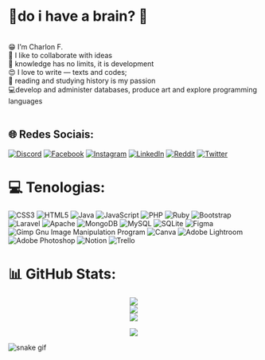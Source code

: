 # 🤨do i have a brain? 🧠

<br>😁 I’m Charlon F.<br>🤝 I like to collaborate with ideas<br>🌱 knowledge has no limits, it is development<br>😍 I love to write — texts and codes; <br>📗 reading and studying history is my passion<br>💻develop and administer databases, produce art and explore programming languages<br><br>


## 🌐 Redes Sociais:
[![Discord](https://img.shields.io/badge/Discord-%237289DA.svg?logo=discord&logoColor=white)](htttps://discord.gg/Charlon_jobs#6013) [![Facebook](https://img.shields.io/badge/Facebook-%231877F2.svg?logo=Facebook&logoColor=white)](https://facebook.com/charlon.fernandes.54) [![Instagram](https://img.shields.io/badge/Instagram-%23E4405F.svg?logo=Instagram&logoColor=white)](https://instagram.com/charlon_fernandes) [![LinkedIn](https://img.shields.io/badge/LinkedIn-%230077B5.svg?logo=linkedin&logoColor=white)](https://linkedin.com/in/charlon-fernandes-8aa273242) [![Reddit](https://img.shields.io/badge/Reddit-%23FF4500.svg?logo=Reddit&logoColor=white)](https://reddit.com/user/u/Competitive-Ad649) [![Twitter](https://img.shields.io/badge/Twitter-%231DA1F2.svg?logo=Twitter&logoColor=white)](https://twitter.com/@CharlonFernand3) 

# 💻 Tenologias:
![CSS3](https://img.shields.io/badge/css3-%231572B6.svg?style=for-the-badge&logo=css3&logoColor=white) ![HTML5](https://img.shields.io/badge/html5-%23E34F26.svg?style=for-the-badge&logo=html5&logoColor=white) ![Java](https://img.shields.io/badge/java-%23ED8B00.svg?style=for-the-badge&logo=java&logoColor=white) ![JavaScript](https://img.shields.io/badge/javascript-%23323330.svg?style=for-the-badge&logo=javascript&logoColor=%23F7DF1E) ![PHP](https://img.shields.io/badge/php-%23777BB4.svg?style=for-the-badge&logo=php&logoColor=white) ![Ruby](https://img.shields.io/badge/ruby-%23CC342D.svg?style=for-the-badge&logo=ruby&logoColor=white) ![Bootstrap](https://img.shields.io/badge/bootstrap-%23563D7C.svg?style=for-the-badge&logo=bootstrap&logoColor=white) ![Laravel](https://img.shields.io/badge/laravel-%23FF2D20.svg?style=for-the-badge&logo=laravel&logoColor=white) ![Apache](https://img.shields.io/badge/apache-%23D42029.svg?style=for-the-badge&logo=apache&logoColor=white) ![MongoDB](https://img.shields.io/badge/MongoDB-%234ea94b.svg?style=for-the-badge&logo=mongodb&logoColor=white) ![MySQL](https://img.shields.io/badge/mysql-%2300f.svg?style=for-the-badge&logo=mysql&logoColor=white) ![SQLite](https://img.shields.io/badge/sqlite-%2307405e.svg?style=for-the-badge&logo=sqlite&logoColor=white) 	![Figma](https://img.shields.io/badge/figma-%23F24E1E.svg?style=for-the-badge&logo=figma&logoColor=white) ![Gimp Gnu Image Manipulation Program](https://img.shields.io/badge/Gimp-657D8B?style=for-the-badge&logo=gimp&logoColor=FFFFFF) ![Canva](https://img.shields.io/badge/Canva-%2300C4CC.svg?style=for-the-badge&logo=Canva&logoColor=white) ![Adobe Lightroom](https://img.shields.io/badge/Adobe%20Lightroom-31A8FF.svg?style=for-the-badge&logo=Adobe%20Lightroom&logoColor=white) ![Adobe Photoshop](https://img.shields.io/badge/adobephotoshop-%2331A8FF.svg?style=for-the-badge&logo=adobephotoshop&logoColor=white) ![Notion](https://img.shields.io/badge/Notion-%23000000.svg?style=for-the-badge&logo=notion&logoColor=white) ![Trello](https://img.shields.io/badge/Trello-%23026AA7.svg?style=for-the-badge&logo=Trello&logoColor=white)
# 📊 GitHub Stats:
<div align='center'>
  
![](https://github-readme-stats.vercel.app/api?username=charlon-156&theme=chartreuse-dark&hide_border=false&include_all_commits=false&count_private=false)<br/>
![](https://github-readme-streak-stats.herokuapp.com/?user=charlon-156&theme=chartreuse-dark&hide_border=false)<br/>
![](https://github-readme-stats.vercel.app/api/top-langs/?username=charlon-156&theme=chartreuse-dark&hide_border=false&include_all_commits=false&count_private=false&layout=compact)


![](https://quotes-github-readme.vercel.app/api?type=vetical&theme=dark)
</div>



![snake gif](https://github.com/charlon-156/charlon-156/blob/output/github-contribution-grid-snake.svg)


</div>
